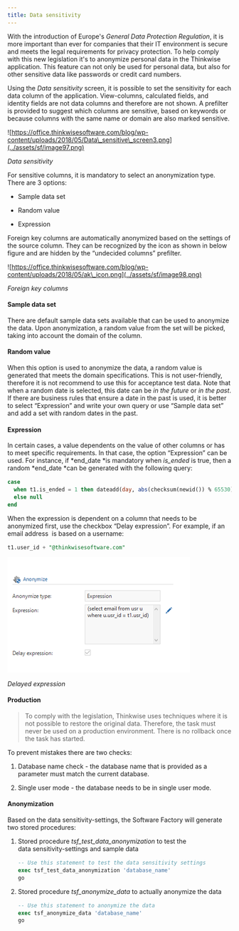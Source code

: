 ```yaml
---
title: Data sensitivity
---
```


With the introduction of Europe's *General Data Protection Regulation*, it is more important than ever for companies that their IT environment is secure and meets the legal requirements for privacy protection. To help comply with this new legislation it's to anonymize personal data in the Thinkwise application. This feature can not only be used for personal data, but also for other sensitive data like passwords or credit card numbers.

Using the *Data sensitivity* screen, it is possible to set the sensitivity for each data column of the application. View-columns, calculated fields, and identity fields are not data columns and therefore are not shown. A prefilter is provided to suggest which columns are sensitive, based on keywords or because columns with the same name or domain are also marked sensitive.

![https://office.thinkwisesoftware.com/blog/wp-content/uploads/2018/05/Data\_sensitive\_screen3.png](../assets/sf/image97.png)

*Data sensitivity*

For sensitive columns, it is mandatory to select an anonymization type. There are 3 options:

- Sample data set

- Random value

- Expression

Foreign key columns are automatically anonymized based on the settings of the source column. They can be recognized by the icon as shown in below figure and are hidden by the “undecided columns” prefilter.

![https://office.thinkwisesoftware.com/blog/wp-content/uploads/2018/05/ak\_icon.png](../assets/sf/image98.png)

*Foreign key columns*

#### Sample data set

There are default sample data sets available that can be used to anonymize the data. Upon anonymization, a random value from the set will be picked, taking into account the domain of the column.

#### Random value

When this option is used to anonymize the data, a random value is generated that meets the domain specifications. This is not user-friendly, therefore it is not recommend to use this for acceptance test data. Note that when a random date is selected, this date can be *in the future* or *in the past*. If there are business rules that ensure a date in the past is used, it is better to select “Expression” and write your own query or use “Sample data set” and add a set with random dates in the past.

#### Expression

In certain cases, a value dependents on the value of other columns or has to meet specific requirements. In that case, the option “Expression” can be used. For instance, if *end\_date *is mandatory when *is\_ended* is true, then a random *end\_date *can be generated with the following query:

```sql
case
  when t1.is_ended = 1 then dateadd(day, abs(checksum(newid()) % 65530), 0)
  else null
end
```

When the expression is dependent on a column that needs to be anonymized first, use the checkbox “Delay expression”. For example, if an email address  is based on a username:

```sql
t1.user_id + "@thinkwisesoftware.com"
```

![](../assets/sf/image101.png)

*Delayed expression*

#### Production

>  To comply with the legislation, Thinkwise uses techniques where it is not possible to restore the original data. Therefore, the task must never be used on a production environment. There is no rollback once the task has started.

To prevent mistakes there are two checks:

1.  Database name check - the database name that is provided as a parameter must match the current database.

2.  Single user mode - the database needs to be in single user mode.

#### Anonymization

Based on the data sensitivity-settings, the Software Factory will generate two stored procedures:

1.  Stored procedure *tsf\_test\_data\_anonymization* to test the data sensitivity-settings and sample data

    ```sql
    -- Use this statement to test the data sensitivity settings
    exec tsf_test_data_anonymization 'database_name'
    go
    ```

2.  Stored procedure *tsf\_anonymize\_data* to actually anonymize the data

    ```sql
    -- Use this statement to anonymize the data
    exec tsf_anonymize_data 'database_name'
    go
    ```

